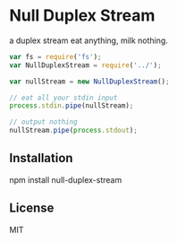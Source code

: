 # Null Duplex Stream

a duplex stream eat anything, milk nothing.

```js
var fs = require('fs');
var NullDuplexStream = require('../');

var nullStream = new NullDuplexStream();

// eat all your stdin input
process.stdin.pipe(nullStream);

// output nothing
nullStream.pipe(process.stdout);
```

## Installation

npm install null-duplex-stream

## License

MIT

